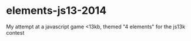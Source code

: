 elements-js13-2014
==================

My attempt at a javascript game &lt;13kb,  themed "4 elements" for the js13k contest
